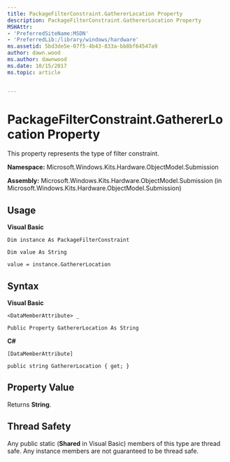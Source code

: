 ```yaml
---
title: PackageFilterConstraint.GathererLocation Property
description: PackageFilterConstraint.GathererLocation Property
MSHAttr:
- 'PreferredSiteName:MSDN'
- 'PreferredLib:/library/windows/hardware'
ms.assetid: 5bd3de5e-07f5-4b43-833a-bb8bf64547a9
author: dawn.wood
ms.author: dawnwood
ms.date: 10/15/2017
ms.topic: article


---
```


# PackageFilterConstraint.GathererLocation Property


This property represents the type of filter constraint.

**Namespace:** Microsoft.Windows.Kits.Hardware.ObjectModel.Submission

**Assembly:** Microsoft.Windows.Kits.Hardware.ObjectModel.Submission (in Microsoft.Windows.Kits.Hardware.ObjectModel.Submission)

## <span id="Usage"></span><span id="usage"></span><span id="USAGE"></span>Usage


**Visual Basic**

`Dim instance As PackageFilterConstraint`

`Dim value As String`

`value = instance.GathererLocation`

## <span id="Syntax"></span><span id="syntax"></span><span id="SYNTAX"></span>Syntax


**Visual Basic**

`<DataMemberAttribute> _`

`Public Property GathererLocation As String`

**C#**

`[DataMemberAttribute]`

`public string GathererLocation { get; }`

## <span id="Property_Value"></span><span id="property_value"></span><span id="PROPERTY_VALUE"></span>Property Value


Returns **String**.

## <span id="Thread_Safety"></span><span id="thread_safety"></span><span id="THREAD_SAFETY"></span>Thread Safety


Any public static (**Shared** in Visual Basic) members of this type are thread safe. Any instance members are not guaranteed to be thread safe.

 

 






